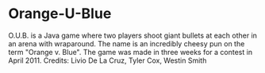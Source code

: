 Orange-U-Blue
=============

O.U.B. is a Java game where two players shoot giant bullets at each other in an arena with wraparound. The name is an incredibly cheesy pun on the term "Orange v. Blue". The game was made in three weeks for a contest in April 2011. Credits: Livio De La Cruz, Tyler Cox, Westin Smith